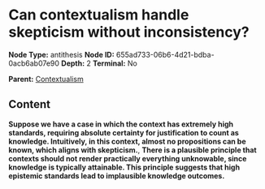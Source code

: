# Can contextualism handle skepticism without inconsistency?

**Node Type:** antithesis
**Node ID:** 655ad733-06b6-4d21-bdba-0acb6ab07e90
**Depth:** 2
**Terminal:** No

**Parent:** [Contextualism](contextualism.md)

## Content

**Suppose we have a case in which the context has extremely high standards, requiring absolute certainty for justification to count as knowledge. Intuitively, in this context, almost no propositions can be known, which aligns with skepticism.**, **There is a plausible principle that contexts should not render practically everything unknowable, since knowledge is typically attainable. This principle suggests that high epistemic standards lead to implausible knowledge outcomes.**
